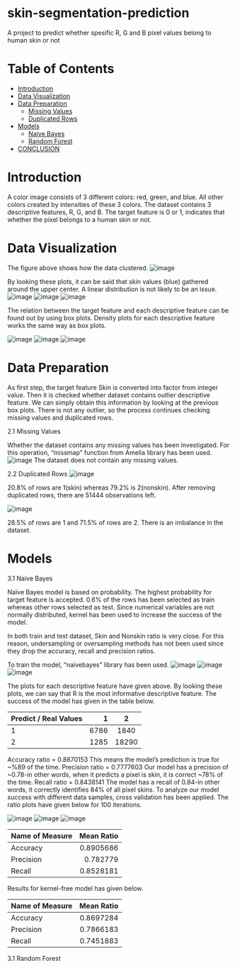# skin-segmentation-prediction
A project to predict whether spesific R, G and B pixel values belong to human skin or not

# Table of Contents

* [Introduction](#Introduction)
* [Data Visualization](#Data_Visualization)
* [Data Preparation](#Data_Preparation) 
   * [Missing Values](#Missing_Values)
   * [Duplicated Rows](#Duplicated_Rows)
* [Models](#Models) 
   * [Naive Bayes](#Naive_Bayes)
   * [Random Forest](#Random_Forest)
* [CONCLUSION](#CONCLUSION)


# Introduction <a class="anchor" id="Introduction"></a>

A color image consists of 3 different colors: red, green, and blue. All other colors created by intensities of these 3 colors. The dataset contains 3 descriptive features, R, G, and B. The target feature is 0 or 1, indicates that whether the pixel belongs to a human skin or not.

# Data Visualization <a class="anchor" id="Data_Visualization"></a>

The figure above shows how the data clustered. 
![image](https://user-images.githubusercontent.com/50465232/184250516-ca666831-eb3e-47cc-833f-08efbcf75504.png)

By looking these plots, it can be said that skin values (blue) gathered around the upper center. A linear distribution is not likely to be an issue.
![image](https://user-images.githubusercontent.com/50465232/184250566-950f5d78-65e0-4654-a41f-a3420cb346d7.png)
![image](https://user-images.githubusercontent.com/50465232/184250574-116f8f65-fcf4-4380-83a5-215cc6202585.png)
![image](https://user-images.githubusercontent.com/50465232/184250583-768f5868-ca59-4c96-9e92-312e8066f443.png)

The relation between the target feature and each descriptive feature can be found out by using box plots. Density plots for each descriptive feature works the same way as box plots.

![image](https://user-images.githubusercontent.com/50465232/184250634-d085044f-d032-434f-befa-a13fa2bd1eef.png)
![image](https://user-images.githubusercontent.com/50465232/184250643-7573805d-887e-473d-8610-a58c77867fab.png)
![image](https://user-images.githubusercontent.com/50465232/184250649-0444b0b4-c86c-446a-9504-780d3ce21f73.png)

# Data Preparation <a class="anchor" id="Data_Preparation"></a>

As first step, the target feature Skin is converted into factor from integer value. Then it is checked whether dataset contains outlier descriptive feature. We can simply obtain this information by looking at the previous box plots. There is not any outlier, so the process continues checking missing values and duplicated rows. 

2.1 Missing Values <a class="anchor" id="Missing_Values"></a>

Whether the dataset contains any missing values has been investigated. For this operation, “missmap” function from Amelia library has been used.
![image](https://user-images.githubusercontent.com/50465232/184250785-f2acafd9-c201-431c-ae02-731c4fde01fb.png)
The dataset does not contain any missing values.

2.2 Duplicated Rows <a class="anchor" id="Duplicated_Rows"></a>
![image](https://user-images.githubusercontent.com/50465232/184250859-dc3da7bd-ca9b-440a-870f-98102f756bb7.png)

20.8% of rows are 1(skin) whereas 79.2% is 2(nonskin). After removing duplicated rows, there are 51444 observations left.

![image](https://user-images.githubusercontent.com/50465232/184250902-a3fc17bc-75c0-4fd2-930e-93f9730a9662.png)

28.5% of rows are 1 and 71.5% of rows are 2. There is an imbalance in the dataset.

# Models <a class="anchor" id="Models"></a>

3.1 Naive Bayes   <a class="anchor" id="Naive_Bayes"></a>

Naïve Bayes model is based on probability. The highest probability for target feature is accepted.
0.6% of the rows has been selected as train whereas other rows selected as test. 
Since numerical variables are not normally distributed, kernel has been used to increase the success of the model.


In both train and test dataset, Skin and Nonskin ratio is very close. For this reason, undersampling or oversampling methods has not been used since they drop the accuracy, recall and precision ratios. 

To train the model, “naivebayes” library has been used. 
![image](https://user-images.githubusercontent.com/50465232/184251661-ccda549c-9b64-4925-b73d-d6bb0776fc42.png)
![image](https://user-images.githubusercontent.com/50465232/184251673-689645d4-859f-4cea-9cd8-640af0fd1eaa.png)
![image](https://user-images.githubusercontent.com/50465232/184251686-a63d37a0-e968-4a57-a1d3-2608276a02a3.png)

The plots for each descriptive feature have given above. By looking these plots, we can say that R is the most informative descriptive feature. 
The success of the model has given in the table below. 

Predict / Real Values| 1 | 2
| :--- | ---: | :---:
1  | 6786 | 1840
2  | 1285 | 18290

Accuracy ratio = 0.8870153
This means the model’s prediction is true for ~%89 of the time.
Precision ratio = 0.7777603
Our model has a precision of ~0.78-in other words, when it predicts a pixel is skin, it is correct ~78% of the time.
Recall ratio = 0.8438141
The model has a recall of 0.84-in other words, it correctly identifies 84% of all pixel skins.
To analyze our model success with different data samples, cross validation has been applied.
The ratio plots have given below for 100 iterations.

![image](https://user-images.githubusercontent.com/50465232/184251935-22cee58a-3201-401e-8bd0-895cd6679831.png)
![image](https://user-images.githubusercontent.com/50465232/184251950-87b2e41b-08c0-4609-906e-0ccb7f7e7806.png)
![image](https://user-images.githubusercontent.com/50465232/184251955-5fb5fced-180c-48f8-819a-819944baa953.png)


Name of Measure| Mean Ratio
| :--- | ---: 
Accuracy  | 0.8905686
Precision  | 0.782779
Recall  | 0.8528181

Results for kernel-free model has given below.

Name of Measure| Mean Ratio
| :--- | ---: 
Accuracy  | 0.8697284
Precision  | 0.7866183
Recall  | 0.7451883


3.1 Random Forest   <a class="anchor" id="Random_Forest"></a>







